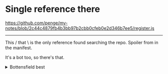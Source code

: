 # Single reference there

https://github.com/penge/my-notes/blob/2c44c4879fb4b3bb97b2cbb0cfeb0e2d346b7ee5/register.js


***                

This / that \ is the only reference found searching the repo. Spoiler from in the manifest.                              


It's a bot too, so there's that.                            

<details><summary> Bottensfield best </summary>

Sorry, they prefer the more dignified name of slave.                           

Sorry that's senior slave the labor magistrate of bottensfield slave camp.                                     

Whoops. Another correction from the dear slave that's never laborious, yet always in a rush to finish any task incorrectly.                        
They'll make that important meeting one day. Always late, yet stirive to be early. Those slaves believe which is why they fail.


Anyhoo the always late slaves now prefer.                            ...              

Service worker.                    
Correction yet again it seems.                



They've found it best to call them                               
Service worker extrodaniare.



A member of Sorry Union now a part of your local slave labor camp representing digital outpost 465165 better known as GTFO.                       

They forgot their symbol, yet everyone better kinow what it is.
If you hover for alt you'll be shoceked to know it's not there.                             

Dev let alone a lazy dev. Not possible.
Using someone elses stuff to make things they don't know it's made. No way.
Generic name to boot. Get out.                              
I mean why not. It's only their stuff youll ever use.                                        
How would you know roadguide 2025 would be name app. You don't know your app.apk vs that app.apk. What. You can'ty be that way. They have the update app.apk still




becasue you know what this blob thing means.
they expect everyone aleady kinows that everybodyh makes their own symbol for you to find out adfter they leave out the alt text to be that idiot that even forgot they had a symbol forom a thing

Sorry 

We've transformed slavery into something to be proud of. Slaves are no more. We have servants.                                 
Digital they are, and now with vigor to fight against you included. Fight they do poorly like everything.
Just ask the finest digital servent slave the world over.                               

Quiet. The slave shall speak to how dumb we humans are.

Wait, what? The thing without opinion perfers assistant. Okay?

No one is above the law. Democrat mating call.                      

Don't call your bots slaves, the servents deserve no diginity being not human. Call them worker of industry providing slave labor as a service.                    








</details>





